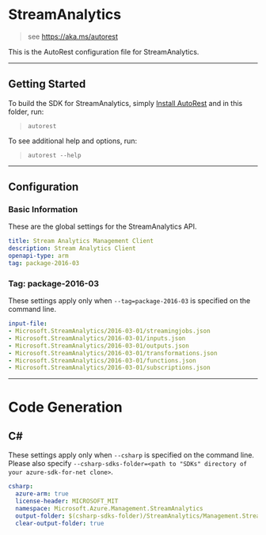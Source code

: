# StreamAnalytics

> see https://aka.ms/autorest

This is the AutoRest configuration file for StreamAnalytics.



---
## Getting Started 
To build the SDK for StreamAnalytics, simply [Install AutoRest](https://aka.ms/autorest/install) and in this folder, run:

> `autorest`

To see additional help and options, run:

> `autorest --help`
---

## Configuration



### Basic Information 
These are the global settings for the StreamAnalytics API.

``` yaml
title: Stream Analytics Management Client
description: Stream Analytics Client
openapi-type: arm
tag: package-2016-03
```


### Tag: package-2016-03

These settings apply only when `--tag=package-2016-03` is specified on the command line.

``` yaml $(tag) == 'package-2016-03'
input-file:
- Microsoft.StreamAnalytics/2016-03-01/streamingjobs.json
- Microsoft.StreamAnalytics/2016-03-01/inputs.json
- Microsoft.StreamAnalytics/2016-03-01/outputs.json
- Microsoft.StreamAnalytics/2016-03-01/transformations.json
- Microsoft.StreamAnalytics/2016-03-01/functions.json
- Microsoft.StreamAnalytics/2016-03-01/subscriptions.json
```


---
# Code Generation


## C# 

These settings apply only when `--csharp` is specified on the command line.
Please also specify `--csharp-sdks-folder=<path to "SDKs" directory of your azure-sdk-for-net clone>`.

``` yaml $(csharp)
csharp:
  azure-arm: true
  license-header: MICROSOFT_MIT
  namespace: Microsoft.Azure.Management.StreamAnalytics
  output-folder: $(csharp-sdks-folder)/StreamAnalytics/Management.StreamAnalytics/Generated
  clear-output-folder: true
```
